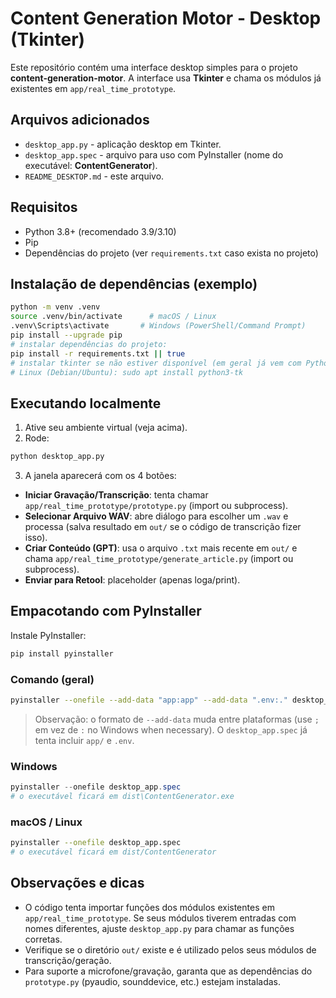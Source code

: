 # Content Generation Motor - Desktop (Tkinter)

Este repositório contém uma interface desktop simples para o projeto **content-generation-motor**.
A interface usa **Tkinter** e chama os módulos já existentes em `app/real_time_prototype`.

## Arquivos adicionados
- `desktop_app.py` - aplicação desktop em Tkinter.
- `desktop_app.spec` - arquivo para uso com PyInstaller (nome do executável: **ContentGenerator**).
- `README_DESKTOP.md` - este arquivo.

## Requisitos
- Python 3.8+ (recomendado 3.9/3.10)
- Pip
- Dependências do projeto (ver `requirements.txt` caso exista no projeto)

## Instalação de dependências (exemplo)
```bash
python -m venv .venv
source .venv/bin/activate      # macOS / Linux
.venv\Scripts\activate       # Windows (PowerShell/Command Prompt)
pip install --upgrade pip
# instalar dependências do projeto:
pip install -r requirements.txt || true
# instalar tkinter se não estiver disponível (em geral já vem com Python):
# Linux (Debian/Ubuntu): sudo apt install python3-tk
```

## Executando localmente
1. Ative seu ambiente virtual (veja acima).
2. Rode:
```bash
python desktop_app.py
```
3. A janela aparecerá com os 4 botões:
- **Iniciar Gravação/Transcrição**: tenta chamar `app/real_time_prototype/prototype.py` (import ou subprocess).
- **Selecionar Arquivo WAV**: abre diálogo para escolher um `.wav` e processa (salva resultado em `out/` se o código de transcrição fizer isso).
- **Criar Conteúdo (GPT)**: usa o arquivo `.txt` mais recente em `out/` e chama `app/real_time_prototype/generate_article.py` (import ou subprocess).
- **Enviar para Retool**: placeholder (apenas loga/print).

## Empacotando com PyInstaller
Instale PyInstaller:
```bash
pip install pyinstaller
```

### Comando (geral)
```bash
pyinstaller --onefile --add-data "app:app" --add-data ".env:." desktop_app.spec
```

> Observação: o formato de `--add-data` muda entre plataformas (use `;` em vez de `:` no Windows when necessary). O `desktop_app.spec` já tenta incluir `app/` e `.env`.

### Windows
```powershell
pyinstaller --onefile desktop_app.spec
# o executável ficará em dist\ContentGenerator.exe
```

### macOS / Linux
```bash
pyinstaller --onefile desktop_app.spec
# o executável ficará em dist/ContentGenerator
```

## Observações e dicas
- O código tenta importar funções dos módulos existentes em `app/real_time_prototype`. Se seus módulos tiverem entradas com nomes diferentes, ajuste `desktop_app.py` para chamar as funções corretas.
- Verifique se o diretório `out/` existe e é utilizado pelos seus módulos de transcrição/geração.
- Para suporte a microfone/gravação, garanta que as dependências do `prototype.py` (pyaudio, sounddevice, etc.) estejam instaladas.